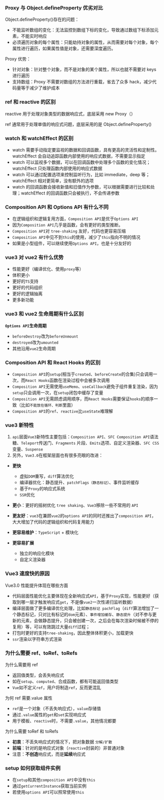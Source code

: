 ### Proxy 与 Object.defineProperty 优劣对比

Object.defineProperty()存在的问题：

- 不能监听数组的变化：无法监控到数组下标的变化，导致通过数组下标添加元素，不能实时响应
- 必须遍历对象的每个属性：只能劫持对象的属性，从而需要对每个对象，每个属性进行遍历，如果属性值是对象，还需要深度遍历。

Proxy 优势：

- 针对对象：针对整个对象，而不是对象的某个属性，所以也就不需要对 keys 进行遍历
- 支持数组：Proxy 不需要对数组的方法进行重载，省去了众多 hack，减少代码量等于减少了维护成本

### ref 和 reactive 的区别

reactive 用于处理对象类型的数据响应式，底层采用 new Proxy（）

ref 通常用于处理单值的响应式问题，底层采用的是 Object.defineProperty()

### watch 和 watchEffect 的区别

- watch 需要手动指定要监视的数据和回调函数，具有更高的灵活性和定制性。watchEffect 会自动追踪函数内部使用的响应式数据，不需要显示指定
- watch 可以监视多个数据，可以在回调函数中处理多个函数的变化情况；watchEffect 只处理函数内部使用的响应式数据
- watch 可以通过配置选项来控制监听行为，比如 immediate，deep 等；watchEffect 相对更简单，没有额外的选项
- watch 的回调函数会接收新值和旧值作为参数，可以根据需要进行比较和处理；watchEffect 的回调函数只会被执行，不会传递参数

### Composition API 和 Options API 有什么不同

- 在逻辑组织和逻辑复用方面，`Composition API`是优于`Options API`
- 因为`Composition API`几乎是函数，会有更好的类型推断。
- `Composition API`对 `tree-shaking` 友好，代码也更容易压缩
- `Composition API`中见不到`this`的使用，减少了`this`指向不明的情况
- 如果是小型组件，可以继续使用`Options API`，也是十分友好的

### vue3 对 vue2 有什么优势

- 性能更好（编译优化、使用`proxy`等）
- 体积更小
- 更好的`TS`支持
- 更好的代码组织
- 更好的逻辑抽离
- 更多新功能

### vue3 和 vue2 生命周期有什么区别

**`Options API`**​**生命周期**

- `beforeDestroy`改为`beforeUnmount`
- `destroyed`改为`umounted`
- 其他沿用`vue2`生命周期

### Composition API 和 React Hooks 的区别

- `Composition API`的`setup`(相当于`created`、`beforeCreate`的合集)只会调用一次，而`React Hooks`函数在渲染过程中会被多次调用
- `Composition API`无需使用`useMemo`、`useCallback`避免子组件重复渲染，因为`setup`只会调用一次，在`setup`闭包中缓存了变量
- `Composition API`无需顾虑调用顺序，而`React Hooks`需要保证`hooks`的顺序一致（比如`不能放在循环、判断`里面）
- `Composition API`的`ref`、`reactive`比`useState`难理解

### vue3 新特性

1. `api`层面`Vue3`新特性主要包括：`Composition API`、`SFC Composition API`语法糖、`Teleport`传送门、`Fragments` 片段、`Emits`选项、自定义渲染器、`SFC CSS`变量、`Suspense`
2. 另外，`Vue3.0`在框架层面也有很多亮眼的改进：

- **更快**

  - 虚拟`DOM`重写，`diff`算法优化
  - 编译器优化：静态提升、`patchFlags（静态标记）`、事件监听缓存
  - 基于`Proxy`的响应式系统
  - `SSR`优化

- **更小**：更好的摇树优化 `tree shaking`、`Vue3`移除一些不常用的 `API`
- **更友好**：`vue3`在兼顾`vue2`的`options API`的同时还推出了`composition API`，大大增加了代码的逻辑组织和代码复用能力
- **更容易维护**：`TypeScript` + 模块化
- **更容易扩展**

  - 独立的响应化模块
  - 自定义渲染器

### Vue3 速度快的原因

Vue3.0 性能提升体现在哪些方面

- 代码层面性能优化主要体现在全新响应式`API`，基于`Proxy`实现，性能更好（获取到哪一层才触发响应式`get`，不是像`vue2`一次性递归监听数据）
- 编译层面做了更多编译优化处理，比如`静态标记 pachFlag`（`diff`算法增加了一个静态标记，只对比有标记的`dom`元素）、`事件增加缓存`、`静态提升`（对不参与更新的元素，会做静态提升，只会被创建一次，之后会在每次渲染时候被不停的复用）等，可以有效跳过大量`diff`过程；
- 打包时更好的支持`tree-shaking`，因此整体体积更小，加载更快
- `ssr`渲染以字符串方式渲染

### 为什么需要 ref、toRef、toRefs

为什么需要用 ref

- 返回值类型，会丢失响应式
- 如在`setup`、`computed`、合成函数，都有可能返回值类型
- `Vue`如不定义`ref`，用户将制造`ref`，反而更混乱

为何 ref 需要.value 属性

- `ref`是一个对象（不丢失响应式），`value`存储值
- 通过`.value`属性的`get`和`set`实现响应式
- 用于模板、`reactive`时，不需要`.value`，其他情况都要

为什么需要 toRef 和 toRefs

- **初衷**：不丢失响应式的情况下，把对象数据 `分解/扩散`
- **前端**：针对的是响应式对象（`reactive`封装的）非普通对象
- 注意：**不创造**响应式，而是**延续**响应式

### setup 如何获取组件实例

- 在`setup`和其他`composition API`中没有`this`
- 通过`getCurrentInstance`获取当前实例
- 若使用`options API`可以照常使用`this`
